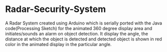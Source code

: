 # Radar-Security-System
A Radar System created using Arduino which is serially ported with the Java code(Processing Sketch) for the animated 360 degree display area and initiates/sounds an alarm on object detection. It display the angle, the distance at which the object is detected and detected object is shown in red color in the animated display in the particular angle.
